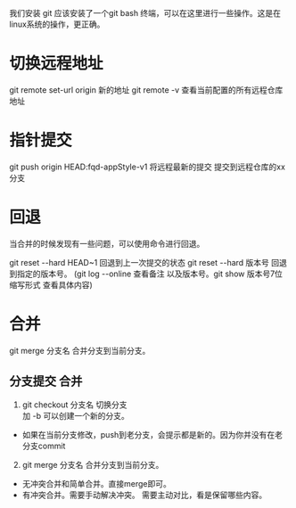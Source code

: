 我们安装 git 应该安装了一个git bash 终端，可以在这里进行一些操作。这是在linux系统的操作，更正确。

# 切换远程地址
git remote set-url origin 新的地址
git remote -v  查看当前配置的所有远程仓库地址

# 指针提交
git push origin HEAD:fqd-appStyle-v1  将远程最新的提交 提交到远程仓库的xx分支

# 回退
当合并的时候发现有一些问题，可以使用命令进行回退。

git reset --hard HEAD~1 回退到上一次提交的状态
git reset --hard 版本号 回退到指定的版本号。  (git log --online 查看备注 以及版本号。git show 版本号7位缩写形式 查看具体内容)

# 合并
git merge 分支名  合并分支到当前分支。



## 分支提交 合并
1. git checkout 分支名  切换分支  
    加 -b 可以创建一个新的分支。
- 如果在当前分支修改，push到老分支，会提示都是新的。因为你并没有在老分支commit

2. git merge 分支名 合并分支到当前分支。

- 无冲突合并和简单合并。直接merge即可。
- 有冲突合并。需要手动解决冲突。
    需要主动对比，看是保留哪些内容。
